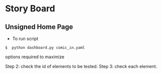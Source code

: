 # Story Board

## Unsigned Home Page

- To run script
```
$  python dashboard.py comic_in.yaml
```


options required to maximize


Step 2: check the id of elements to be tested.
Step 3: check each element.